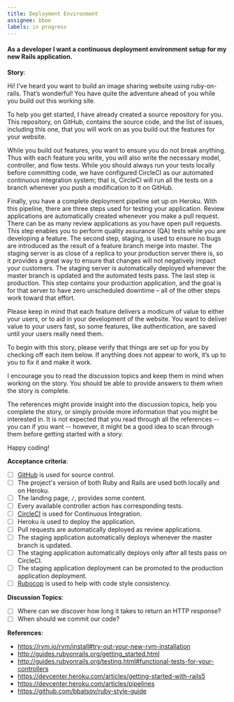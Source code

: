 ```yaml
---
title: Deployment Environment
assignee: bboe
labels: in progress
---
```


#### As a developer I want a continuous deployment environment setup for my new Rails application.

__Story__:

Hi! I’ve heard you want to build an image sharing website using
ruby-on-rails. That’s wonderful! You have quite the adventure ahead of you
while you build out this working site.

To help you get started, I have already created a source repository for
you. This repository, on GitHub, contains the source code, and the list of
issues, including this one, that you will work on as you build out the features
for your website.

While you build out features, you want to ensure you do not break
anything. Thus with each feature you write, you will also write the necessary
model, controller, and flow tests. While you should always run your tests
locally before committing code, we have configured CircleCI as our automated
continuous integration system; that is, CircleCI will run all the tests on a
branch whenever you push a modification to it on GitHub.

Finally, you have a complete deployment pipeline set up on Heroku. With this
pipeline, there are three steps used for testing your application. Review
applications are automatically created whenever you make a pull request. There
can be as many review applications as you have open pull requests. This step
enables you to perform quality assurance (QA) tests while you are developing a
feature. The second step, staging, is used to ensure no bugs are introduced as
the result of a feature branch merge into master. The staging server is as
close of a replica to your production server there is, so it provides a great
way to ensure that changes will not negatively impact your customers. The
staging server is automatically deployed whenever the master branch is updated
and the automated tests pass. The last step is production. This step contains
your production application, and the goal is for that server to have zero
unscheduled downtime – all of the other steps work toward that effort.

Please keep in mind that each feature delivers a modicum of value to either
your users, or to aid in your development of the website. You want to deliver
value to your users fast, so some features, like authentication, are saved
until your users really need them.

To begin with this story, please verify that things are set up for you by
checking off each item below. If anything does not appear to work, it’s up to
you to fix it and make it work.

I encourage you to read the discussion topics and keep them in mind when
working on the story. You should be able to provide answers to them when the
story is complete.

The references might provide insight into the discussion topics, help you
complete the story, or simply provide more information that you might be
interested in. It is not expected that you read through all the references --
you can if you want -- however, it might be a good idea to scan through them
before getting started with a story.

Happy coding!


__Acceptance criteria__:
- [ ] [GitHub](https://github.com/AppFolioOnboarding) is used for source
  control.
- [ ] The project's version of both Ruby and Rails are used both locally and on
  Heroku.
- [ ] The landing page, `/`, provides some content.
- [ ] Every available controller action has corresponding tests.
- [ ] [CircleCI](https://circleci.com/) is used for Continuous Integration.
- [ ] Heroku is used to deploy the application.
- [ ] Pull requests are automatically deployed as review applications.
- [ ] The staging application automatically deploys whenever the master branch
  is updated.
- [ ] The staging application automatically deploys only after all tests pass
  on CircleCI.
- [ ] The staging application deployment can be promoted to the production
  application deployment.
- [ ] [Rubocop](https://github.com/bbatsov/rubocop) is used to help with code
  style consistency.

__Discussion Topics__:
- [ ] Where can we discover how long it takes to return an HTTP response?
- [ ] When should we commit our code?

__References__:
* https://rvm.io/rvm/install#try-out-your-new-rvm-installation
* http://guides.rubyonrails.org/getting_started.html
* http://guides.rubyonrails.org/testing.html#functional-tests-for-your-controllers
* https://devcenter.heroku.com/articles/getting-started-with-rails5
* https://devcenter.heroku.com/articles/pipelines
* https://github.com/bbatsov/ruby-style-guide
